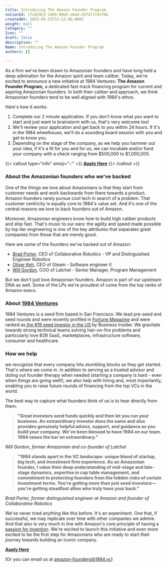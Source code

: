 ```yaml
---
title: Introducing The Amazon Founder Program
notionId: 1fc82923-1d09-80e9-a6a4-d3f471fdcf6b
createdAt: 2025-05-23T15:12:00.000Z
weight: null
Category: ""
Icon: ""
draft: false
description: ""
Name: Introducing The Amazon Founder Program
authors: []

---
```



As a firm we've been drawn to Amazonian founders and have long held a deep admiration for the Amazon spirit and team caliber. Today, we're excited to announce a new initiative at 1984 Ventures: **The Amazon Founder Program,** a dedicated fast-track financing program for current and aspiring Amazonian founders. In both their caliber and approach, we think Amazonian founders tend to be well aligned with 1984's ethos.


Here's how it works:

1. Complete our 2 minute application. If you don't know what you want to start and just want to brainstorm with us, that's very welcome too!
2. We'll review your application and get back to you within 24 hours. If it's in the 1984 wheelhouse, we'll do a sounding board session with you and get to know you.
3. Depending on the stage of the company, as we help you hammer out your idea, if it's a fit for you and for us, we can incubate and/or fund your company with a check ranging from $500,000 to $1,000,000.

{{< callout type="info" emoji="💡" >}}
[**Apply Here**](https://1984vc.typeform.com/to/agegAlzs)
{{< /callout >}}


### **About the Amazonian founders who we've backed**


One of the things we love about Amazonians is that they start from customer needs and work backwards from there towards a product. Amazon founders rarely pursue cool tech in search of a problem. That customer centricity is equally core to 1984's value set. And it's one of the central reasons we love to back founders out of Amazon.


Moreover, Amazonian engineers know how to build high caliber products and ship fast. That's music to our ears: the agility and speed made possible by top tier engineering is one of the key attributes that separates great companies from those that are merely good.


Here are some of the founders we've backed out of Amazon:

- [Brad Porter](https://www.linkedin.com/in/brad-porter-1a989/), CEO of Collaborative Robotics - VP and Distinguished Engineer Robotics
- [Oliver Keh](https://www.linkedin.com/in/oliver-keh/), CEO of Gleam - Software engineer II
- [Will Gordon](https://www.linkedin.com/in/wtgordon/), COO of Latchel - Senior Manager, Program Management

But we don't just love Amazonian founders. Amazon is part of our upstream DNA as well. Some of the LPs we're proudest of come from the top ranks of Amazon execs.


### **About** [1](http://1984.vc/)[9](http://1984.vc/)[8](http://1984.vc/)[4 Ventures](http://1984.vc/)


1984 Ventures is a seed firm based in San Francisco. We lead pre-seed and seed rounds and were recently profiled in [Fortune Magazine](https://fortune.com/2022/11/28/crypto-venture-capital-ramy-adeeb-1984/) and were ranked as[ the #19 seed investor in the US](https://www.businessinsider.com/100-best-early-stage-seed-vc-investors-startups-2023-5) by Business Insider. We gravitate towards strong technical teams solving hair-on-fire problems and particularly love B2B SaaS, marketplaces, infrastructure software, consumer and healthcare.


### How we help


we recognize that every company hits stumbling blocks as they get started. That's where we come in. In addition to serving as a trusted advisor and doling out founder therapy when needed (starting a company is hard - even when things are going well!), we also help with hiring and, most importantly, enabling you to raise future rounds of financing from the top VCs in the world.


The best way to capture what founders think of us is to hear directly from them:

> **"Great investors send funds quickly and then let you run your business. An extraordinary investor does the same and also provides genuinely helpful advice, support, and guidance as you build your company. We've been blessed to have 1984 on our team. 1984 raises the bar on extraordinary."**

_Will Gordon, former Amazonian and co-founder of Latchel_

> **"1984 stands apart in the VC landscape: unique blend of startup, big tech, and investment firm experience. As an Amazonian founder, I value their deep understanding of mid-stage and late-stage dynamics, expertise in cap table management, and commitment to protecting founders from the hidden risks of certain investment terms. You're getting more than just seed investors—you're getting steadfast allies who truly have your back."**

_Brad Porter, former distinguished engineer at Amazon and founder of Collaborative Robotics_ 


We've never tried anything like this before. It's an experiment. One that, if successful, we may replicate over time with other companies we admire. And that also is very much in line with Amazon's core principle of having a [passion for invention](https://www.aboutamazon.eu/news/working-at-amazon/pioneering-a-passion-for-inventing). We're excited to launch this initiative and even more excited to be the first step for Amazonians who are ready to start their journey towards building an iconic company.


[**Apply Here**](https://1984vc.typeform.com/to/agegAlzs)


(Or you can email us at [amazon-founders@1984.vc](mailto:amazon-founders@1984.vc)) 

